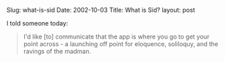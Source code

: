 Slug: what-is-sid
Date: 2002-10-03
Title: What is Sid?
layout: post

I told someone today:
<blockquote>I&#39;d like [to] communicate that the app is where you go to get your point across - a launching off point for eloquence, soliloquy, and the ravings of the madman.</blockquote>
